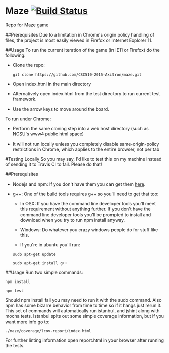 # Maze [![Build Status](https://travis-ci.org/CSC510-2015-Axitron/maze.svg?branch=master)](https://travis-ci.org/CSC510-2015-Axitron/maze)
Repo for Maze game

##Prerequisites
Due to a limitation in Chrome's origin policy handling of files, the project is most easily viewed in Firefox or Internet Explorer 11.

##Usage
To run the current iteration of the game (in IE11 or Firefox) do the following:

- Clone the repo:
	
    `git clone https://github.com/CSC510-2015-Axitron/maze.git`

- Open index.html in the main directory

- Alternatively open index.html from the test directory to run current test framework.

- Use the arrow keys to move around the board.

To run under Chrome:

- Perform the same cloning step into a web host directory (such as NCSU's www4 public html space)

- It will not run locally unless you completely disable same-origin-policy restrictions in Chrome, which applies to the entire browser, not per tab

#Testing Locally
So you may say, I'd like to test this on my machine instead of sending it to Travis CI to fail.  Please do that!


##Prerequisites

- Nodejs and npm:  If you don't have them you can get them [here](http://nodejs.org/download/).

- g++: One of the build tools requires g++ so you'll need to get that too:  
	
	
	
    - In OSX: If you have the command line   developer tools you'll meet this requirement without anything further.  If you don't have the command line developer tools you'll be prompted to install and download when you try to run npm install anyway.
	
    - Windows: Do whatever you crazy windows people do for stuff like this.

    - If you're in ubuntu you'll run:
	
   `sudo apt-get update`
	
  `sudo apt-get install g++`

##Usage
Run two simple commands:

`npm install`

`npm test`

Should npm install fail you may need to run it with the sudo command.  Also npm has some bizarre behavior from time to time so if it hangs just rerun it.
This set of commands will automatically run istanbul, and jshint along with mocha tests.  Istanbul spits out some simple coverage information, but if you
want more info go to:

`./maze/coverage/lcov-report/index.html`

For further linting information open report.html in your browser after running the tests.
